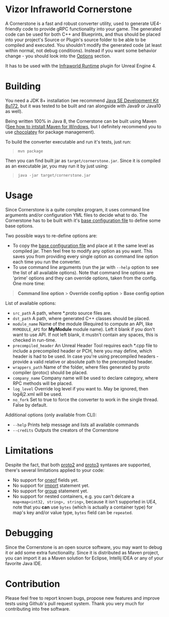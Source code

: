 Vizor Infraworld Cornerstone
============================

A Cornerstone is a fast and robust converter utility, used to generate UE4-friendly code to provide gRPC functionality
into your game. The generated code can be used for both C++ and Blueprints, and thus should be placed into your project's Source or Plugin's source folder to be able
to be compiled and executed. You shouldn't modify the generated code (at least within normal, not debug conditions). Instead if you want some
behavior change - you should look into the [Options](#options) section.

It has to be used with the [Infraworld Runtime](https://github.com/vizor-games/infraworld-runtime) plugin for Unreal Engine 4.

Building
========

You need a JDK 8+ installation (we recommend [Java SE Development Kit 8u172](http://www.oracle.com/technetwork/java/javase/downloads/jdk8-downloads-2133151.html),
but it was tested to be built and ran alongside with Java9 or Java10 as well).

Being written 100% in Java 8, the Cornerstone can be built using Maven ([See how to intstall Maven for Windows](https://maven.apache.org/guides/getting-started/windows-prerequisites.html),
but I definitely recommend you to use [chocolatey](https://chocolatey.org) for package management).

To build the converter executable and run it's tests, just run:
>`mvn package`

Then you can find built jar as
`target/cornerstone.jar`. Since it is compiled as an executable jar, you may run it by just using:

>`java -jar target/cornerstone.jar`

Usage
=====

Since Cornerstone is a quite complex program, it uses command line arguments and/or configuration YML files to decide
what to do. The Cornerstone has to be built with it's [base configuration file](src/main/resources/config.yml) to define
some base options.

Two possible ways to re-define options are:
- To copy the [base configuration file](src/main/resources/config.yml) and place at it the same level as compiled jar. Then
feel free to modify any option as you want. This saves you from providing every single option as command line option
each time you run the converter.
- To use command line arguments (run the jar with `--help` option to see the list of all available options). Note that
command line options are 'prime' options and they can override options, taken from the config. One more time:

> **Command line option** > **Override config option** > **Base config option**

List of available options:
* `src_path` A path, where *.proto source files are.
* `dst_path` A path, where generated C++ classes should be placed.
* `module_name` Name of the module (Required to compute an API, like `MYMODULE_API` for **MyModule** module name).
Left it blank if you don't want to use API. If not left blank, it mustn't contain any spaces, this is checked in run-time.
* `precompiled_header` An Unreal Header Tool requires each *.cpp file to include a precompiled header or PCH,
here you may define, which header is had to be used. In case you're using precompiled headers - provide a valid relative or absolute path to
the precompiled header.
* `wrappers_path` Name of the folder, where files generated by proto compiler (protoc) should be placed.
* `company_name` Company name will be used to declare category, where RPC methods will be placed.
* `log_level` Override log level if you want to. May be ignored, then log4j2.xml will be used.
* `no_fork` Set to true to force the converter to work in the single thread. False by default.

Additional options (only available from CLI):
* `--help` Prints help message and lists all available commands
* `--credits` Outputs the creators of the Cornerstone

Limitations
===========

Despite the fact, that both [proto2](https://developers.google.com/protocol-buffers/docs/proto3) and
[proto3](https://developers.google.com/protocol-buffers/docs/proto2) syntaxes are supported, there's several limitations applied to your code:

- No support for [oneof](https://developers.google.com/protocol-buffers/docs/proto3#oneof) fields yet.
- No support for [import](https://developers.google.com/protocol-buffers/docs/proto3#other) statement yet.
- No support for [group](https://developers.google.com/protocol-buffers/docs/proto#nested) statement yet.
- No support for nested containers, e.g. you can't delcare a `map<map<int32, string>, string>`, because it isn't supported in UE4,
note that you **can** use `bytes` (which is actually a container type) for map's key and/or value type, `bytes` field can be `repeated`.

Debugging
=========

Since the Cornerstone is an open source software, you may want to debug it or add some extra functionality.
Since it is distributed as Maven project, you can import it as a Maven solution for Eclipse, Intellij IDEA or any of
your favorite Java IDE.

Contribution
============

Please feel free to report known bugs, propose new features and improve tests using Github's pull request system.
Thank you very much for contributing into free software.